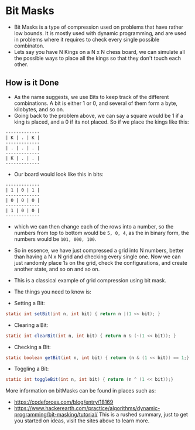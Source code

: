 # Bit Masks

- Bit Masks is a type of compression used on problems that have rather low bounds. It is mostly used with dynamic programming, and are used in problems where it requires to check every single possible combinaton.
- Lets say you have N Kings on a N x N chess board, we can simulate all the possible ways to place all the kings so that they don't touch each other.

## How is it Done
- As the name suggests, we use Bits to keep track of the different combinations. A bit is either 1 or 0, and several of them form a byte, kilobytes, and so on.
- Going back to the problem above, we can say a square would be 1 if a king is placed, and a 0 if its not placed. So if we place the kings like this:

```
-------------
| K | . | K |
-------------
| . | . | . |
-------------
| K | . | . |
-------------
```

- Our board would look like this in bits:

```
-------------
| 1 | 0 | 1 |
-------------
| 0 | 0 | 0 |
-------------
| 1 | 0 | 0 |
-------------
```

- which we can then change each of the rows into a number, so the numbers from top to bottom would be `5, 0, 4`, as the in binary form, the numbers would be `101, 000, 100`.
- So in essence, we have just compressed a grid into N numbers, better than having a N x N grid and checking every single one. Now we can just randomly place 1s on the grid, check the configurations, and create another state, and so on and so on.
- This is a classical example of grid compression using bit mask. 

- The things you need to know is:

- Setting a Bit:
```java
static int setBit(int n, int bit) { return n |(1 << bit); }
```
- Clearing a Bit:
```java
static int clearBit(int n, int bit) { return n & (~(1 << bit)); }
```  
- Checking a Bit:
```java
static boolean getBit(int n, int bit) { return (n & (1 << bit)) == 1;}
```  
- Toggling a Bit:
```java
static int toggleBit(int n, int bit) { return (n ^ (1 << bit));}
```
More information on bitMasks can be found in places such as:
- https://codeforces.com/blog/entry/18169
- https://www.hackerearth.com/practice/algorithms/dynamic-programming/bit-masking/tutorial/
This is a rushed summary, just to get you started on ideas, visit the sites above to learn more.
